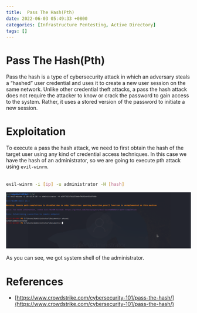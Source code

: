 ```yaml
---
title:  Pass The Hash(Pth)
date: 2022-06-03 05:49:33 +0800
categories: [Infrastructure Pentesting, Active Directory]
tags: []  
---
```


# Pass The Hash(Pth)

Pass the hash is a type of cybersecurity attack in which an adversary steals a “hashed” user credential and uses it to create a new user session on the same network. Unlike other credential theft attacks, a pass the hash attack does not require the attacker to know or crack the password to gain access to the system. Rather, it uses a stored version of the password to initiate a new session.


# Exploitation

To execute a pass the hash attack, we need to first obtain the hash of the target user using any kind of credential access techniques. In this case we have the hash of an administrator, so we are going to execute pth attack using `evil-winrm`.

```bash

evil-winrm -i [ip] -u administrator -H [hash]

```
![pth](https://raw.githubusercontent.com/cyberkhalid/cyberkhalid.github.io/main/assets/img/ipentest/pth1.png)

As you can see, we got system shell of the administrator.

# References

- [https://www.crowdstrike.com/cybersecurity-101/pass-the-hash/](https://www.crowdstrike.com/cybersecurity-101/pass-the-hash/)
